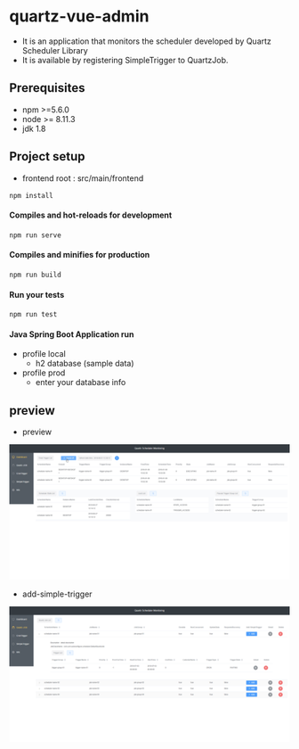 # quartz-vue-admin

- It is an application that monitors the scheduler developed by Quartz Scheduler Library
- It is available by registering SimpleTrigger to QuartzJob.

## Prerequisites
- npm >=5.6.0
- node >= 8.11.3
- jdk 1.8
## Project setup

- frontend root : src/main/frontend
```
npm install
```

#### Compiles and hot-reloads for development
```
npm run serve
```

#### Compiles and minifies for production
```
npm run build
```

#### Run your tests
```
npm run test
```

#### Java Spring Boot Application run

- profile local
  - h2 database (sample data)
- profile prod
  - enter your database info

## preview

- preview

![](preview.gif)

- add-simple-trigger

![](add-simple-trigger.gif)
